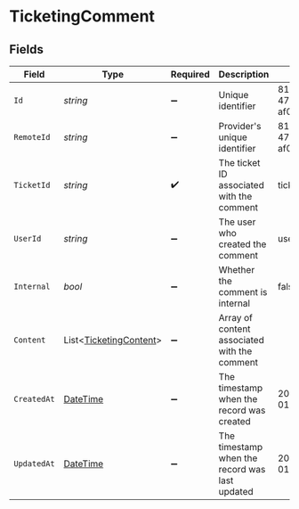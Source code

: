 # TicketingComment


## Fields

| Field                                                                                 | Type                                                                                  | Required                                                                              | Description                                                                           | Example                                                                               |
| ------------------------------------------------------------------------------------- | ------------------------------------------------------------------------------------- | ------------------------------------------------------------------------------------- | ------------------------------------------------------------------------------------- | ------------------------------------------------------------------------------------- |
| `Id`                                                                                  | *string*                                                                              | :heavy_minus_sign:                                                                    | Unique identifier                                                                     | 8187e5da-dc77-475e-9949-af0f1fa4e4e3                                                  |
| `RemoteId`                                                                            | *string*                                                                              | :heavy_minus_sign:                                                                    | Provider's unique identifier                                                          | 8187e5da-dc77-475e-9949-af0f1fa4e4e3                                                  |
| `TicketId`                                                                            | *string*                                                                              | :heavy_check_mark:                                                                    | The ticket ID associated with the comment                                             | ticket-001                                                                            |
| `UserId`                                                                              | *string*                                                                              | :heavy_minus_sign:                                                                    | The user who created the comment                                                      | user-001                                                                              |
| `Internal`                                                                            | *bool*                                                                                | :heavy_minus_sign:                                                                    | Whether the comment is internal                                                       | false                                                                                 |
| `Content`                                                                             | List<[TicketingContent](../../Models/Components/TicketingContent.md)>                 | :heavy_minus_sign:                                                                    | Array of content associated with the comment                                          |                                                                                       |
| `CreatedAt`                                                                           | [DateTime](https://learn.microsoft.com/en-us/dotnet/api/system.datetime?view=net-5.0) | :heavy_minus_sign:                                                                    | The timestamp when the record was created                                             | 2021-01-01T01:01:01.000Z                                                              |
| `UpdatedAt`                                                                           | [DateTime](https://learn.microsoft.com/en-us/dotnet/api/system.datetime?view=net-5.0) | :heavy_minus_sign:                                                                    | The timestamp when the record was last updated                                        | 2021-01-01T01:01:01.000Z                                                              |